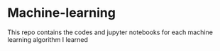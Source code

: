 # Machine-learning
This repo contains the codes and jupyter notebooks for each machine learning algorithm I learned
